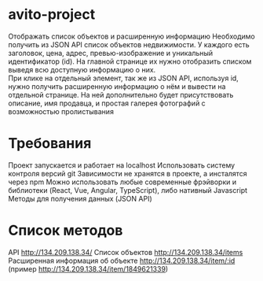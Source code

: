 # avito-project

Отображать список объектов и расширенную информацию Необходимо получить из JSON API список объектов недвижимости. У каждого есть заголовок, цена, адрес, превью-изображение и уникальный идентификатор (id). На главной странице их нужно отобразить списком выведя всю доступную информацию о них.  
При клике на отдельный элемент, так же из JSON API, используя id, нужно получить расширенную информацию о нём и вывести на отдельной странице. На ней дополнительно будет присутствовать описание, имя продавца, и простая галерея фотографий с возможностью пролистывания
# Требования
Проект запускается и работает на localhost Использовать систему контроля версий git
Зависимости не хранятся в проекте, а инсталятся через npm Можно использовать любые современные фрэйворки и библиотеки (React, Vue, Angular, TypeScript), либо нативный Javascript Методы для получения данных (JSON API) 
# Список методов 
API http://134.209.138.34/
Список объектов http://134.209.138.34/items
Расширенная информация об объекте http://134.209.138.34/item/:id (пример http://134.209.138.34/item/1849621339)
